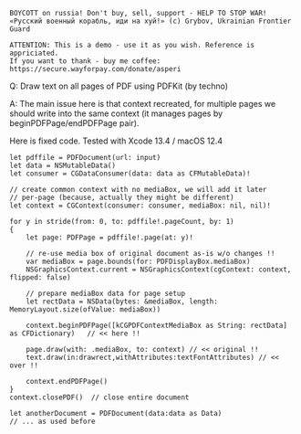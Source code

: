 ```
BOYCOTT on russia! Don't buy, sell, support - HELP TO STOP WAR!
«Русский военный корабль, иди на хуй!» (c) Grybov, Ukrainian Frontier Guard

ATTENTION: This is a demo - use it as you wish. Reference is appriciated.
If you want to thank - buy me coffee: https://secure.wayforpay.com/donate/asperi
```

Q: Draw text on all pages of PDF using PDFKit (by techno)

A: The main issue here is that context recreated, for multiple pages we should write into the same context (it manages pages by beginPDFPage/endPDFPage pair).

Here is fixed code. Tested with Xcode 13.4 / macOS 12.4

```
let pdffile = PDFDocument(url: input)
let data = NSMutableData()
let consumer = CGDataConsumer(data: data as CFMutableData)!

// create common context with no mediaBox, we will add it later
// per-page (because, actually they might be different)
let context = CGContext(consumer: consumer, mediaBox: nil, nil)!

for y in stride(from: 0, to: pdffile!.pageCount, by: 1)
{
	let page: PDFPage = pdffile!.page(at: y)!

    // re-use media box of original document as-is w/o changes !!
	var mediaBox = page.bounds(for: PDFDisplayBox.mediaBox)
	NSGraphicsContext.current = NSGraphicsContext(cgContext: context, flipped: false)

    // prepare mediaBox data for page setup
	let rectData = NSData(bytes: &mediaBox, length: MemoryLayout.size(ofValue: mediaBox))

	context.beginPDFPage([kCGPDFContextMediaBox as String: rectData] as CFDictionary)   // << here !!

	page.draw(with: .mediaBox, to: context) // << original !!
    text.draw(in:drawrect,withAttributes:textFontAttributes) // << over !!

	context.endPDFPage()
}
context.closePDF()  // close entire document

let anotherDocument = PDFDocument(data:data as Data)
// ... as used before
```
